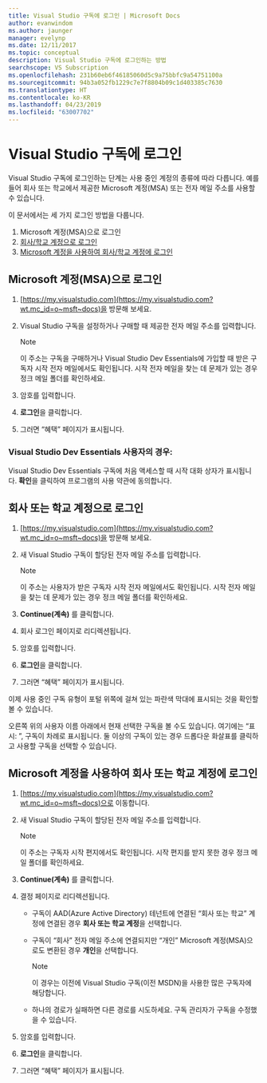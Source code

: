 ```yaml
---
title: Visual Studio 구독에 로그인 | Microsoft Docs
author: evanwindom
ms.author: jaunger
manager: evelynp
ms.date: 12/11/2017
ms.topic: conceptual
description: Visual Studio 구독에 로그인하는 방법
searchscope: VS Subscription
ms.openlocfilehash: 231b60eb6f46185060d5c9a75bbfc9a54751100a
ms.sourcegitcommit: 94b3a052fb1229c7e7f8804b09c1d403385c7630
ms.translationtype: HT
ms.contentlocale: ko-KR
ms.lasthandoff: 04/23/2019
ms.locfileid: "63007702"
---
```

# <a name="signing-in-to-your-visual-studio-subscription"></a>Visual Studio 구독에 로그인

Visual Studio 구독에 로그인하는 단계는 사용 중인 계정의 종류에 따라 다릅니다.  예를 들어 회사 또는 학교에서 제공한 Microsoft 계정(MSA) 또는 전자 메일 주소를 사용할 수 있습니다.

이 문서에서는 세 가지 로그인 방법을 다룹니다.
1. Microsoft 계정(MSA)으로 로그인
2. [회사/학교 계정으로 로그인](#signing-in-with-your-work-or-school-account)
3. [Microsoft 계정을 사용하여 회사/학교 계정에 로그인](#using-your-microsoft-account-to-sign-in-to-a-work-or-school-account)

## <a name="signing-in-with-your-microsoft-account-msa"></a>Microsoft 계정(MSA)으로 로그인
1. [https://my.visualstudio.com](https://my.visualstudio.com?wt.mc_id=o~msft~docs)을 방문해 보세요.
2. Visual Studio 구독을 설정하거나 구매할 때 제공한 전자 메일 주소를 입력합니다.

   > [!NOTE]
   > 이 주소는 구독을 구매하거나 Visual Studio Dev Essentials에 가입할 때 받은 구독자 시작 전자 메일에서도 확인됩니다. 시작 전자 메일을 찾는 데 문제가 있는 경우 정크 메일 폴더를 확인하세요.

3. 암호를 입력합니다.
4. **로그인**을 클릭합니다.
5. 그러면 “혜택” 페이지가 표시됩니다.

### <a name="for-visual-studio-dev-essentials-users"></a>Visual Studio Dev Essentials 사용자의 경우:
Visual Studio Dev Essentials 구독에 처음 액세스할 때 시작 대화 상자가 표시됩니다.  **확인**을 클릭하여 프로그램의 사용 약관에 동의합니다.

## <a name="signing-in-with-your-work-or-school-account"></a>회사 또는 학교 계정으로 로그인
1. [https://my.visualstudio.com](https://my.visualstudio.com?wt.mc_id=o~msft~docs)을 방문해 보세요.
2. 새 Visual Studio 구독이 할당된 전자 메일 주소를 입력합니다.

   > [!NOTE]
   > 이 주소는 사용자가 받은 구독자 시작 전자 메일에서도 확인됩니다. 시작 전자 메일을 찾는 데 문제가 있는 경우 정크 메일 폴더를 확인하세요.

3. **Continue(계속)** 를 클릭합니다.
4. 회사 로그인 페이지로 리디렉션됩니다.
5. 암호를 입력합니다.
6. **로그인**을 클릭합니다.
7. 그러면 “혜택” 페이지가 표시됩니다.

이제 사용 중인 구독 유형이 포털 위쪽에 걸쳐 있는 파란색 막대에 표시되는 것을 확인할 볼 수 있습니다.

오른쪽 위의 사용자 이름 아래에서 현재 선택한 구독을 볼 수도 있습니다.  여기에는 “표시: ”, 구독이 차례로 표시됩니다.  둘 이상의 구독이 있는 경우 드롭다운 화살표를 클릭하고 사용할 구독을 선택할 수 있습니다.

## <a name="using-your-microsoft-account-to-sign-in-to-a-work-or-school-account"></a>Microsoft 계정을 사용하여 회사 또는 학교 계정에 로그인

1. [https://my.visualstudio.com](https://my.visualstudio.com?wt.mc_id=o~msft~docs)으로 이동합니다.
2. 새 Visual Studio 구독이 할당된 전자 메일 주소를 입력합니다.

   > [!NOTE]
   > 이 주소는 구독자 시작 편지에서도 확인됩니다. 시작 편지를 받지 못한 경우 정크 메일 폴더를 확인하세요.

3. **Continue(계속)** 를 클릭합니다.
4. 결정 페이지로 리디렉션됩니다.
    - 구독이 AAD(Azure Active Directory) 테넌트에 연결된 “회사 또는 학교” 계정에 연결된 경우 **회사 또는 학교 계정**을 선택합니다.
    - 구독이 “회사” 전자 메일 주소에 연결되지만 “개인” Microsoft 계정(MSA)으로도 변환된 경우 **개인**을 선택합니다.

        > [!NOTE]
        > 이 경우는 이전에 Visual Studio 구독(이전 MSDN)을 사용한 많은 구독자에 해당합니다.

    - 하나의 경로가 실패하면 다른 경로를 시도하세요.  구독 관리자가 구독을 수정했을 수 있습니다.

5. 암호를 입력합니다.
6. **로그인**을 클릭합니다.
7. 그러면 “혜택” 페이지가 표시됩니다.
